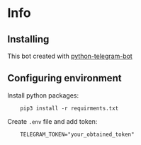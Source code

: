 # Info

## Installing

This bot created with [python-telegram-bot](https://github.com/python-telegram-bot/python-telegram-bot)

## Configuring environment

Install python packages:
```
    pip3 install -r requirments.txt
```

Create `.env` file and add token:
```
    TELEGRAM_TOKEN="your_obtained_token"
```
